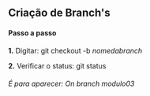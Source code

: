 ## Criação de Branch's 

#### Passo a passo

**1.** Digitar: git checkout -b _nomedabranch_

**2.** Verificar o status: git status
###### É para aparecer: On branch modulo03

